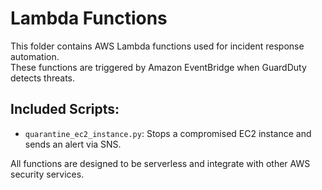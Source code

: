 # Lambda Functions

This folder contains AWS Lambda functions used for incident response automation.  
These functions are triggered by Amazon EventBridge when GuardDuty detects threats.

## Included Scripts:
- `quarantine_ec2_instance.py`: Stops a compromised EC2 instance and sends an alert via SNS.

All functions are designed to be serverless and integrate with other AWS security services.
